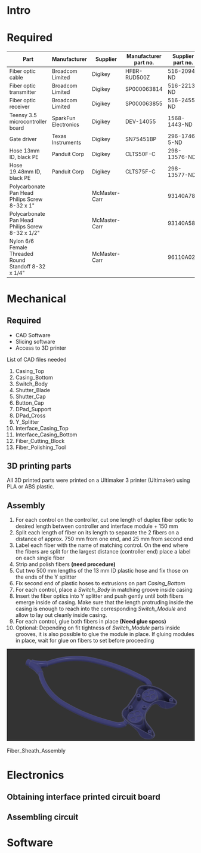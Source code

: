 # Intro
# Required

Part | Manufacturer | Supplier | Manufacturer part no. | Supplier part no.
-----|--------------|----------|-----------------------|------------------|
Fiber optic cable | Broadcom Limited | Digikey | HFBR-RUD500Z | 516-2094-ND
Fiber optic transmitter | Broadcom Limited | Digikey | SP000063814 | 516-2213-ND
Fiber optic receiver | Broadcom Limited | Digikey | SP000063855 | 516-2455-ND
Teensy 3.5 microcontroller board | SparkFun Electronics | Digikey |DEV-14055 |1568-1443-ND
Gate driver | Texas Instruments | Digikey | SN75451BP | 	296-1746-5-ND
Hose 13mm ID, black PE|Panduit Corp|Digikey|CLTS50F-C|298-13576-ND
Hose 19.48mm ID, black PE|Panduit Corp|Digikey|CLTS75F-C|	298-13577-ND
Polycarbonate Pan Head Philips Screw 8-32 x 1" | | McMaster-Carr||93140A782
Polycarbonate Pan Head Philips Screw 8-32 x 1/2" | | McMaster-Carr||93140A588
Nylon 6/6 Female Threaded Round Standoff 8-32 x 1/4"||McMaster-Carr||96110A026

# Mechanical

## Required
- CAD Software
- Slicing software
- Access to 3D printer

List of CAD files needed
1. Casing_Top
2.  Casing_Bottom
3. Switch_Body
4. Shutter_Blade
5. Shutter_Cap
6. Button_Cap
7. DPad_Support
8. DPad_Cross
9. Y_Splitter
10. Interface_Casing_Top
11. Interface_Casing_Bottom
12. Fiber_Cutting_Block
13. Fiber_Polishing_Tool

## 3D printing parts
All 3D printed parts were printed on a Ultimaker 3 printer (Ultimaker) using PLA or ABS plastic.

## Assembly
1. For each control on the controller, cut one length of duplex fiber optic to desired length between controller and interface module + 150 mm
2. Split each length of fiber on its length to separate the 2 fibers on a distance of approx. 750 mm from one end, and 25 mm from second end
3. Label each fiber with the name of matching control. On the end where the fibers are split for the largest distance (controller end) place a label on each single fiber
4. Strip and polish fibers **(need procedure)**
5. Cut two 500 mm lengths of the 13 mm ID plastic hose and fix those on the ends of the Y splitter
6. Fix second end of plastic hoses to extrusions on part *Casing_Bottom*
7. For each control, place a *Switch_Body* in matching groove inside casing
8. Insert the fiber optics into Y splitter and push gently until both fibers emerge inside of casing. Make sure that the length protruding inside the casing is enough to reach into the corresponding *Switch_Module* and allow to lay out cleanly inside casing.
9. For each control, glue both fibers in place **(Need glue specs)**
10. Optional: Depending on fit tightness of *Switch_Module* parts inside grooves, it is also possible to glue the module in place. If gluing modules in place, wait for glue on fibers to set before proceeding


<img src="Fiber_Sheath_Assembly.png" alt="Fiber_Sheath_Assembly" width="600"/>

Fiber_Sheath_Assembly


# Electronics

## Obtaining interface printed circuit board

## Assembling circuit


# Software
